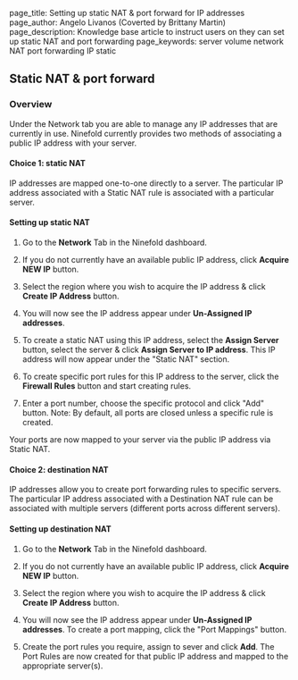 page_title:       Setting up static NAT & port forward for IP addresses
page_author:      Angelo Livanos (Coverted by Brittany Martin)
page_description: Knowledge base article to instruct users on they can set up static NAT and port forwarding page_keywords:    server volume network NAT port forwarding IP static

## Static NAT & port forward 

### Overview

Under the Network tab you are able to manage any IP addresses that are currently in use. Ninefold currently provides two methods of associating a public IP address with your server.

#### Choice 1: static NAT 

IP addresses are mapped one-to-one directly to a server. The particular IP address associated with a Static NAT rule is associated with a particular server.

#### Setting up static NAT

1. Go to the __Network__ Tab in the Ninefold dashboard. 

2. If you do not currently have an available public IP address, click __Acquire NEW IP__ button.

3. Select the region where you wish to acquire the IP address & click __Create IP Address__ button.

4. You will now see the IP address appear under __Un-Assigned IP addresses__.

5. To create a static NAT using this IP address, select the __Assign Server__ button, select the server & click __Assign Server to IP address__. This IP address will now appear under the "Static NAT" section.

6. To create specific port rules for this IP address to the server, click the __Firewall Rules__ button and start creating rules.

7. Enter a port number, choose the specific protocol and click "Add" button.  Note: By default, all ports are closed unless a specific rule is created.

Your ports are now mapped to your server via the public IP address via Static NAT.


#### Choice 2: destination NAT 

IP addresses allow you to create port forwarding rules to specific servers. The particular IP address associated with a Destination NAT rule can be associated with multiple servers (different ports across different servers).
 
#### Setting up destination NAT 

1. Go to the __Network__ Tab in the Ninefold dashboard. 

2. If you do not currently have an available public IP address, click __Acquire NEW IP__ button.

3. Select the region where you wish to acquire the IP address & click __Create IP Address__ button.

4. You will now see the IP address appear under __Un-Assigned IP addresses__. To create a port mapping, click the "Port Mappings" button.

5. Create the port rules you require, assign to sever and click __Add__. The Port Rules are now created for that public IP address and mapped to the appropriate server(s).
